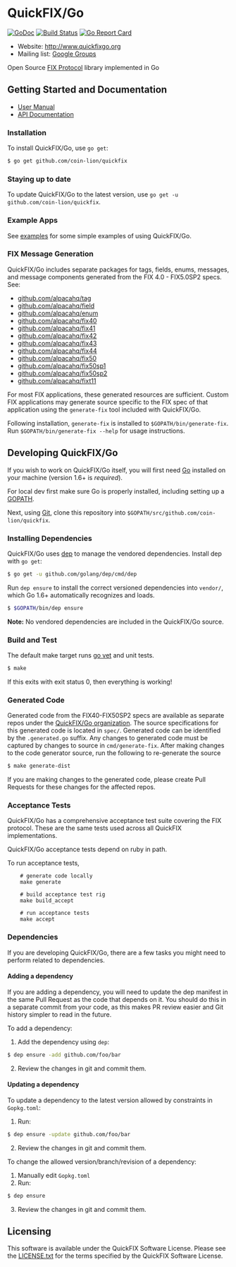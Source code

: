 QuickFIX/Go
===========

[![GoDoc](https://godoc.org/github.com/coin-lion/quickfix?status.png)](https://godoc.org/github.com/coin-lion/quickfix) [![Build Status](https://travis-ci.org/quickfixgo/quickfix.svg?branch=master)](https://travis-ci.org/quickfixgo/quickfix) [![Go Report Card](https://goreportcard.com/badge/github.com/coin-lion/quickfix)](https://goreportcard.com/report/github.com/coin-lion/quickfix)

- Website: http://www.quickfixgo.org
- Mailing list: [Google Groups](https://groups.google.com/forum/#!forum/quickfixgo)

Open Source [FIX Protocol](http://www.fixprotocol.org/) library implemented in Go

Getting Started and Documentation
---------------------------------

* [User Manual](http://quickfixgo.org/docs)
* [API Documentation](https://godoc.org/github.com/coin-lion/quickfix)

### Installation

To install QuickFIX/Go, use `go get`:

```sh
$ go get github.com/coin-lion/quickfix
```

### Staying up to date

To update QuickFIX/Go to the latest version, use `go get -u github.com/coin-lion/quickfix`.

### Example Apps

See [examples](https://github.com/alpacahq/examples) for some simple examples of using QuickFIX/Go.

### FIX Message Generation

QuickFIX/Go includes separate packages for tags, fields, enums, messages, and message components generated from the FIX 4.0 - FIX5.0SP2 specs. See:

* [github.com/alpacahq/tag](https://github.com/alpacahq/tag)
* [github.com/alpacahq/field](https://github.com/alpacahq/field)
* [github.com/alpacahq/enum](https://github.com/alpacahq/enum)
* [github.com/alpacahq/fix40](https://github.com/alpacahq/fix40)
* [github.com/alpacahq/fix41](https://github.com/alpacahq/fix41)
* [github.com/alpacahq/fix42](https://github.com/alpacahq/fix42)
* [github.com/alpacahq/fix43](https://github.com/alpacahq/fix43)
* [github.com/alpacahq/fix44](https://github.com/alpacahq/fix44)
* [github.com/alpacahq/fix50](https://github.com/alpacahq/fix50)
* [github.com/alpacahq/fix50sp1](https://github.com/alpacahq/fix50sp1)
* [github.com/alpacahq/fix50sp2](https://github.com/alpacahq/fix50sp2)
* [github.com/alpacahq/fixt11](https://github.com/alpacahq/fixt11)

For most FIX applications, these generated resources are sufficient. Custom FIX applications may generate source specific to the FIX spec of that application using the `generate-fix` tool included with QuickFIX/Go.

Following installation, `generate-fix` is installed to `$GOPATH/bin/generate-fix`. Run `$GOPATH/bin/generate-fix --help` for usage instructions.

Developing QuickFIX/Go
----------------------

If you wish to work on QuickFIX/Go itself, you will first need [Go](http://www.golang.org) installed on your machine (version 1.6+ is *required*).

For local dev first make sure Go is properly installed, including setting up a [GOPATH](http://golang.org/doc/code.html#GOPATH).

Next, using [Git](https://git-scm.com/), clone this repository into `$GOPATH/src/github.com/coin-lion/quickfix`.

### Installing Dependencies

QuickFIX/Go uses [dep](https://github.com/golang/dep) to manage the vendored dependencies. Install dep with `go get`:

```sh
$ go get -u github.com/golang/dep/cmd/dep
```

Run `dep ensure` to install the correct versioned dependencies into `vendor/`, which Go 1.6+ automatically recognizes and loads.

```sh
$ $GOPATH/bin/dep ensure
```

**Note:** No vendored dependencies are included in the QuickFIX/Go source.

### Build and Test

The default make target runs [go vet](https://godoc.org/golang.org/x/tools/cmd/vet) and unit tests.

```sh
$ make
```

If this exits with exit status 0, then everything is working!

### Generated Code

Generated code from the FIX40-FIX50SP2 specs are available as separate repos under the [QuickFIX/Go organization](https://github.com/alpacahq).  The source specifications for this generated code is located in `spec/`.  Generated code can be identified by the `.generated.go` suffix.  Any changes to generated code must be captured by changes to source in `cmd/generate-fix`.  After making changes to the code generator source, run the following to re-generate the source

```sh
$ make generate-dist
```

If you are making changes to the generated code, please create Pull Requests for these changes for the affected repos.

### Acceptance Tests

QuickFIX/Go has a comprehensive acceptance test suite covering the FIX protocol.  These are the same tests used across all QuickFIX implementations.

QuickFIX/Go acceptance tests depend on ruby in path.

To run acceptance tests,

        # generate code locally
        make generate

		# build acceptance test rig
		make build_accept

		# run acceptance tests
		make accept

### Dependencies

If you are developing QuickFIX/Go, there are a few tasks you might need to perform related to dependencies.

#### Adding a dependency

If you are adding a dependency, you will need to update the dep manifest in the same Pull Request as the code that depends on it. You should do this in a separate commit from your code, as this makes PR review easier and Git history simpler to read in the future.

To add a dependency:

1. Add the dependency using `dep`:
```bash
$ dep ensure -add github.com/foo/bar
```
2. Review the changes in git and commit them.

#### Updating a dependency

To update a dependency to the latest version allowed by constraints in `Gopkg.toml`:

1. Run:
```bash
$ dep ensure -update github.com/foo/bar
```
2. Review the changes in git and commit them.

To change the allowed version/branch/revision of a dependency:

1. Manually edit `Gopkg.toml`
2. Run:
```bash
$ dep ensure
```
3. Review the changes in git and commit them.

Licensing
---------

This software is available under the QuickFIX Software License. Please see the [LICENSE.txt](https://github.com/coin-lion/quickfix/blob/master/LICENSE.txt) for the terms specified by the QuickFIX Software License.

